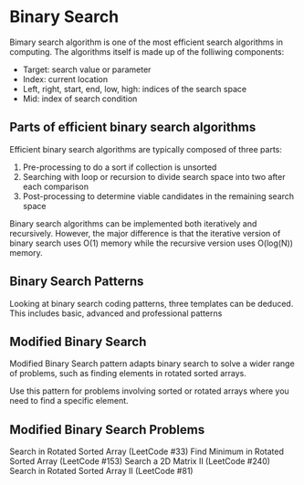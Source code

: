 # Binary Search

Bimary search algorithm is one of the most efficient search algorithms in computing. The algorithms itself is made up of the folliwing components:

- Target: search value or parameter
- Index: current location
- Left, right, start, end, low, high: indices of the search space
- Mid: index of search condition

## Parts of efficient binary search algorithms

Efficient binary search algorithms are typically composed of three parts:

1. Pre-processing to do a sort if collection is unsorted
2. Searching with loop or recursion to divide search space into two after each comparison
3. Post-processing to determine viable candidates in the remaining search space

Binary search algorithms can be implemented both iteratively and recursively. However, the major difference is that the iterative version of binary search uses O(1) memory while the recursive version uses O(log(N)) memory.

## Binary Search Patterns

Looking at binary search coding patterns, three templates can be deduced. This includes basic, advanced and professional patterns

## Modified Binary Search

Modified Binary Search pattern adapts binary search to solve a wider range of problems, such as finding elements in rotated sorted arrays.

Use this pattern for problems involving sorted or rotated arrays where you need to find a specific element.

## Modified Binary Search Problems

Search in Rotated Sorted Array (LeetCode #33)
Find Minimum in Rotated Sorted Array (LeetCode #153)
Search a 2D Matrix II (LeetCode #240)
Search in Rotated Sorted Array II (LeetCode #81)
